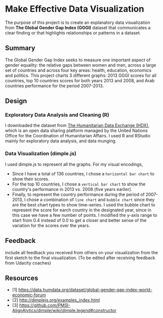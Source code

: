 # Make Effective Data Visualization

The purpose of this project is to create an explanatory data visualization from **The Global Gender Gap Index (GGGI)** dataset that communicates a clear finding or that highlights relationships or patterns in a dataset.

## Summary 
The Global Gender Gap Index seeks to measure one important aspect of gender equality: the relative gaps between women and men, across a large set of countries and across four key areas: health, education, economics and politics. This project charts 3 different graphs: 2013 GGGI scores for all countries, top 10 countries scores for both years 2013 and 2008, and Arab countries performance for the period 2007-2013.

## Design

### Exploratory Data Analysis and Cleaning (R)
I downloaded the dataset from [The Humanitarian Data Exchange (HDX)](https://data.humdata.org/dataset/global-gender-gap-index-world-economic-forum), which is an open data sharing platform managed by the United Nations Office for the Coordination of Humanitarian Affairs. I used R and RStudio mainly for exploratory data analysis, and data munging.

### Data Visualization (dimple.js)

I used dimple.js to represent all the graphs. For my visual encodings, 
- Since I have a total of 136 countries, I chose a `horizontal bar chart` to show their scores.
- For the top 10 countries, I chose a `vertical bar chart` to show the country's performance in 2013 vs. 2008 (five years earlier).
- Finally, to represent the country performance during the period of 2007-2013, I chose a combination of `line chart` and `bubble chart` since they are the best chart types to show time-series. I used the bubble chart to represent the score for earch country in the designated year, since in this case we have a few number of points. I modified the y-axis range to start from 0.4 instead of 0.0 to get a closer and better sense of the variation for the scores over the years.

## Feedback
include all feedback you received from others on your visualization from the first sketch to the final visualization.
(To be edited after receiving feedback from Udacity coaches)

## Resources
- [1] https://data.humdata.org/dataset/global-gender-gap-index-world-economic-forum
- [2] http://dimplejs.org/examples_index.html
- [3] https://github.com/PMSI-AlignAlytics/dimple/wiki/dimple.legend#constructor
